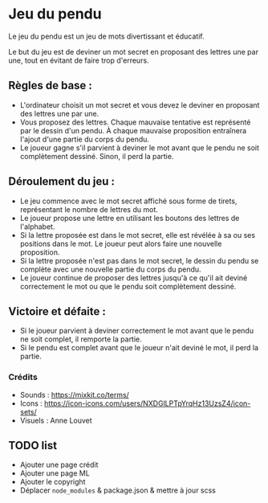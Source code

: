 # Jeu du pendu 

Le jeu du pendu est un jeu de mots divertissant et éducatif.

Le but du jeu est de deviner un mot secret en proposant des lettres une par une, tout en évitant de faire trop d'erreurs.

## Règles de base :

- L'ordinateur choisit un mot secret et vous devez le deviner en proposant des lettres une par une.
- Vous proposez des lettres. Chaque mauvaise tentative est représenté par le dessin d'un pendu. À chaque mauvaise proposition entraînera l'ajout d'une partie du corps du pendu.
- Le joueur gagne s'il parvient à deviner le mot avant que le pendu ne soit complètement dessiné. Sinon, il perd la partie.


## Déroulement du jeu :

- Le jeu commence avec le mot secret affiché sous forme de tirets, représentant le nombre de lettres du mot.
- Le joueur propose une lettre en utilisant les boutons des lettres de l'alphabet.
- Si la lettre proposée est dans le mot secret, elle est révélée à sa ou ses positions dans le mot. Le joueur peut alors faire une nouvelle proposition.
- Si la lettre proposée n'est pas dans le mot secret, le dessin du pendu se complète avec une nouvelle partie du corps du pendu.
- Le joueur continue de proposer des lettres jusqu'à ce qu'il ait deviné correctement le mot ou que le pendu soit complètement dessiné.

## Victoire et défaite :

- Si le joueur parvient à deviner correctement le mot avant que le pendu ne soit complet, il remporte la partie.
- Si le pendu est complet avant que le joueur n'ait deviné le mot, il perd la partie.


### Crédits

- Sounds : https://mixkit.co/terms/
- Icons : https://icon-icons.com/users/NXDGlLPTpYrqHz13UzsZ4/icon-sets/
- Visuels : Anne Louvet

## TODO list

- Ajouter une page crédit
- Ajouter une page ML
- Ajouter le copyright
- Déplacer `node_modules` & package.json & mettre à jour scss
